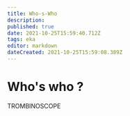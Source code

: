 ```yaml
---
title: Who-s-Who
description: 
published: true
date: 2021-10-25T15:59:40.712Z
tags: eka
editor: markdown
dateCreated: 2021-10-25T15:59:08.389Z
---
```


# Who's who ?


TROMBINOSCOPE